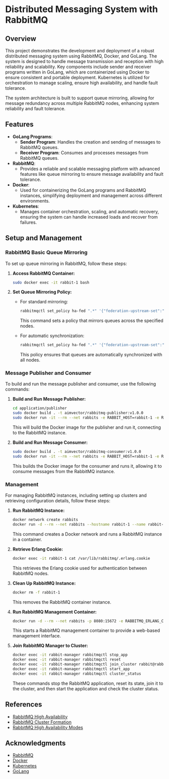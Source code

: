 # Distributed Messaging System with RabbitMQ

## Overview

This project demonstrates the development and deployment of a robust distributed messaging system using RabbitMQ, Docker, and GoLang. The system is designed to handle message transmission and reception with high reliability and scalability. Key components include sender and receiver programs written in GoLang, which are containerized using Docker to ensure consistent and portable deployment. Kubernetes is utilized for orchestration to manage scaling, ensure high availability, and handle fault tolerance.

The system architecture is built to support queue mirroring, allowing for message redundancy across multiple RabbitMQ nodes, enhancing system reliability and fault tolerance.

## Features

- **GoLang Programs**: 
  - **Sender Program**: Handles the creation and sending of messages to RabbitMQ queues.
  - **Receiver Program**: Consumes and processes messages from RabbitMQ queues.
- **RabbitMQ**: 
  - Provides a reliable and scalable messaging platform with advanced features like queue mirroring to ensure message availability and fault tolerance.
- **Docker**: 
  - Used for containerizing the GoLang programs and RabbitMQ instances, simplifying deployment and management across different environments.
- **Kubernetes**: 
  - Manages container orchestration, scaling, and automatic recovery, ensuring the system can handle increased loads and recover from failures.

## Setup and Management

### RabbitMQ Basic Queue Mirroring

To set up queue mirroring in RabbitMQ, follow these steps:

1. **Access RabbitMQ Container:**
    ```bash
    sudo docker exec -it rabbit-1 bash
    ```

2. **Set Queue Mirroring Policy:**
    - For standard mirroring:
      ```bash
      rabbitmqctl set_policy ha-fed ".*" '{"federation-upstream-set":"all", "ha-mode":"nodes", "ha-params":["rabbit@rabbit-1","rabbit@rabbit-2","rabbit@rabbit-3"]}' --priority 1 --apply-to queues
      ```
      This command sets a policy that mirrors queues across the specified nodes.
      
    - For automatic synchronization:
      ```bash
      rabbitmqctl set_policy ha-fed ".*" '{"federation-upstream-set":"all", "ha-sync-mode":"automatic", "ha-mode":"nodes", "ha-params":["rabbit@rabbit-1","rabbit@rabbit-2","rabbit@rabbit-3"]}' --priority 1 --apply-to queues
      ```
      This policy ensures that queues are automatically synchronized with all nodes.

### Message Publisher and Consumer

To build and run the message publisher and consumer, use the following commands:

1. **Build and Run Message Publisher:**
    ```bash
    cd application/publisher
    sudo docker build . -t aimvector/rabbitmq-publisher:v1.0.0
    sudo docker run -it --rm --net rabbits -e RABBIT_HOST=rabbit-1 -e RABBIT_PORT=5672 -e RABBIT_USERNAME=guest -e RABBIT_PASSWORD=guest -p 80:80 aimvector/rabbitmq-publisher:v1.0.0
    ```
    This will build the Docker image for the publisher and run it, connecting to the RabbitMQ instance.

2. **Build and Run Message Consumer:**
    ```bash
    sudo docker build . -t aimvector/rabbitmq-consumer:v1.0.0
    sudo docker run -it --rm --net rabbits -e RABBIT_HOST=rabbit-1 -e RABBIT_PORT=5672 -e RABBIT_USERNAME=guest -e RABBIT_PASSWORD=guest aimvector/rabbitmq-consumer:v1.0.0
    ```
    This builds the Docker image for the consumer and runs it, allowing it to consume messages from the RabbitMQ instance.

### Management

For managing RabbitMQ instances, including setting up clusters and retrieving configuration details, follow these steps:

1. **Run RabbitMQ Instance:**
    ```bash
    docker network create rabbits
    docker run -d --rm --net rabbits --hostname rabbit-1 --name rabbit-1 rabbitmq:3.8
    ```
    This command creates a Docker network and runs a RabbitMQ instance in a container.

2. **Retrieve Erlang Cookie:**
    ```bash
    docker exec -it rabbit-1 cat /var/lib/rabbitmq/.erlang.cookie
    ```
    This retrieves the Erlang cookie used for authentication between RabbitMQ nodes.

3. **Clean Up RabbitMQ Instance:**
    ```bash
    docker rm -f rabbit-1
    ```
    This removes the RabbitMQ container instance.

4. **Run RabbitMQ Management Container:**
    ```bash
    docker run -d --rm --net rabbits -p 8080:15672 -e RABBITMQ_ERLANG_COOKIE=DSHEVCXBBETJJVJWTOWT --hostname rabbit-manager --name rabbit-manager rabbitmq:3.8-management
    ```
    This starts a RabbitMQ management container to provide a web-based management interface.

5. **Join RabbitMQ Manager to Cluster:**
    ```bash
    docker exec -it rabbit-manager rabbitmqctl stop_app
    docker exec -it rabbit-manager rabbitmqctl reset
    docker exec -it rabbit-manager rabbitmqctl join_cluster rabbit@rabbit-1
    docker exec -it rabbit-manager rabbitmqctl start_app
    docker exec -it rabbit-manager rabbitmqctl cluster_status
    ```
    These commands stop the RabbitMQ application, reset its state, join it to the cluster, and then start the application and check the cluster status.

## References

- [RabbitMQ High Availability](https://www.rabbitmq.com/ha.html#unsynchronised-mirrors)
- [RabbitMQ Cluster Formation](https://www.rabbitmq.com/cluster-formation.html)
- [RabbitMQ High Availability Modes](https://www.rabbitmq.com/ha.html)

## Acknowledgments

- [RabbitMQ](https://www.rabbitmq.com/)
- [Docker](https://www.docker.com/)
- [Kubernetes](https://kubernetes.io/)
- [GoLang](https://golang.org/)
